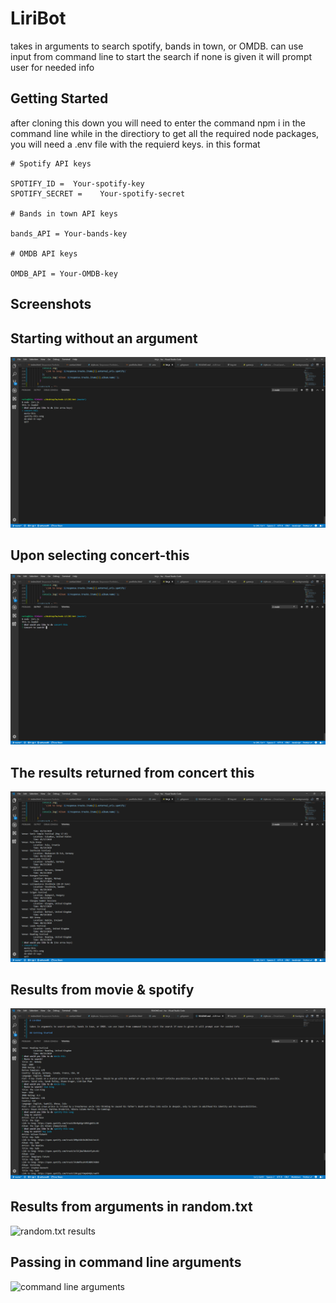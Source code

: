 # LiriBot

takes in arguments to search spotify, bands in town, or OMDB. can use input from command line to start the search if none is given it will prompt user for needed info

## Getting Started

after cloning this down you will need to enter the command npm i in the command line while in the directiory to get all the required node packages, you will need a .env file with the requierd keys. in this format

```
# Spotify API keys

SPOTIFY_ID =  Your-spotify-key
SPOTIFY_SECRET =	Your-spotify-secret

# Bands in town API keys

bands_API = Your-bands-key

# OMDB API keys

OMDB_API = Your-OMDB-key
```

## Screenshots

## Starting without an argument

![starting with no arguments!](/screenshots/start-no-arguments.png)

## Upon selecting concert-this

![concert search](/screenshots/concert-search.png)

## The results returned from concert this

![concert results](/screenshots/concert-results.png)

## Results from movie & spotify

![movie & and spotify results](/screenshots/capture.png)

## Results from arguments in random.txt

![random.txt results](./screenshots/do-what-it-says?)

## Passing in command line arguments

![command line arguments](screenshots/comand-line-arguments.png)
